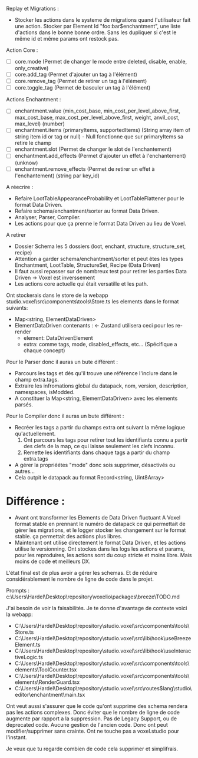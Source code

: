 Replay et Migrations :
- Stocker les actions dans le systeme de migrations quand l'utilisateur fait une action.
Stocker par Element Id "foo:bar$enchantment", une liste d'actions dans le bonne bonne ordre. Sans les dupliquer si c'est le même id et même params ont restock pas.

Action Core :
- [ ] core.mode (Permet de changer le mode entre deleted, disable, enable, only_creative)
- [ ] core.add_tag (Permet d'ajouter un tag à l'élément)
- [ ] core.remove_tag (Permet de retirer un tag à l'élément)
- [ ] core.toggle_tag (Permet de basculer un tag à l'élément)
 
Actions Enchantment :
- [ ] enchantment.value (min_cost_base, min_cost_per_level_above_first, max_cost_base, max_cost_per_level_above_first, weight, anvil_cost, max_level) (number)
- [ ] enchantment.items (primaryItems, supportedItems) (String array item of string item id or tag or null) - Null fonctionne que sur primaryItems sa retire le champ
- [ ] enchantment.slot (Permet de changer le slot de l'enchantement)
- [ ] enchantment.add_effects (Permet d'ajouter un effet à l'enchantement) (unknow)
- [ ] enchantment.remove_effects (Permet de retirer un effet à l'enchantement) (string par key_id)

A réecrire :
- Refaire LootTableAppearanceProbability et LootTableFlattener pour le format Data Driven.
- Refaire schema/enchantment/sorter au format Data Driven.
- Analyser, Parser, Compiler.
- Les actions pour que ça prenne le format Data Driven au lieu de Voxel.

A retirer
- Dossier Schema les 5 dossiers (loot, enchant, structure, structure_set, recipe)
- Attention a garder schema/enchantment/sorter et peut êtes les types Enchantment, LootTable, StructureSet, Recipe (Data Driven)
- Il faut aussi repasser sur de nombreux test pour retirer les parties Data Driven -> Voxel est inverssement
- Les actions core actuelle qui était versatille et les path.

Ont stockerais dans le store de la webapp studio.voxel\src\components\tools\Store.ts les elements dans le format suivants:
- Map<string, ElementDataDriven>
- ElementDataDriven contenants : <- Zustand utilisera ceci pour les re-render
    - element: DataDrivenElement
    - extra: comme tags, mode, disabled_effects, etc... (Spécifique a chaque concept)

Pour le Parser donc il auras un bute différent :
- Parcours les tags et dés qu'il trouve une référence l'inclure dans le champ extra.tags.
- Extraire les infromations global du datapack, nom, version, description, namespaces, isModded.
- A constituer la Map<string, ElementDataDriven> avec les elements parsés.

Pour le Compiler donc il auras un bute différent :
- Recréer les tags a partir du champs extra ont suivant la même logique qu'actuellement.
    1. Ont parcours les tags pour retirer tout les identifiants connu a partir des clefs de la map, ce qui laisse seulement les clefs inconnu.
    2. Remette les identifiants dans chaque tags a partir du champ extra.tags
- A gérer la propriéétes "mode" donc sois supprimer, désactivés ou autres...
- Cela outpit le datapack au format Record<string, Uint8Array<ArrayBufferLike>>

# Différence :
- Avant ont transformer les Elements de Data Driven fluctuant A Voxel format stable en prennant le numéro de datapack ce qui permettait de gérer les migrations, et le logger stocker les changement sur le format stable. ça permettait des actions plus libres.
- Maintenant ont utilise directement le format Data Driven, et les actions utilise le versionning. Ont stockes dans les logs les actions et params, pour les reproduires, les actions sont du coup stricte et moins libre. Mais moins de code et meilleurs DX.

L'état final est de plus avoir a gérer les schemas. Et de réduire considérablement le nombre de ligne de code dans le projet.

Prompts :
c:\Users\Hardel\Desktop\repository\voxelio\packages\breeze\TODO.md 

J'ai besoin de voir la faisabilités. Je te donne d'avantage de contexte voici la webapp: 
- C:\Users\Hardel\Desktop\repository\studio.voxel\src\components\tools\Store.ts
- C:\Users\Hardel\Desktop\repository\studio.voxel\src\lib\hook\useBreezeElement.ts
- C:\Users\Hardel\Desktop\repository\studio.voxel\src\lib\hook\useInteractiveLogic.ts
- C:\Users\Hardel\Desktop\repository\studio.voxel\src\components\tools\elements\ToolCounter.tsx
- C:\Users\Hardel\Desktop\repository\studio.voxel\src\components\tools\elements\RenderGuard.tsx
- C:\Users\Hardel\Desktop\repository\studio.voxel\src\routes\$lang\studio\editor\enchantment\main.tsx

Ont veut aussi s'assurer que le code qu'ont supprime des schema rendera pas les actions complexes. Donc éviter que le nombre de ligne de code augmente par rapport a la suppression.
Pas de Legacy Support, ou de deprecated code. Aucune gestion de l'ancien code. Donc ont peut modifier/supprimer sans crainte.
Ont ne touche pas a voxel.studio pour l'instant.

Je veux que tu regarde combien de code cela supprimer et simplifrais.